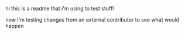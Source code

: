 hi this is a readme that i'm using to test stuff! 


now i'm testing changes from an external contributor to see what would happen
